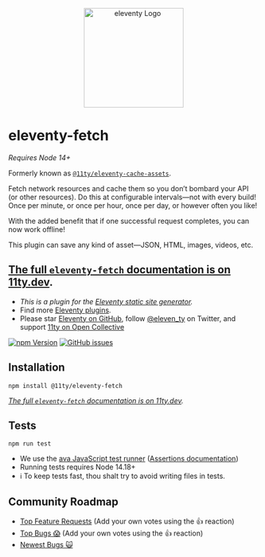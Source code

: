 <p align="center"><img src="https://www.11ty.dev/img/logo-github.svg" width="200" height="200" alt="eleventy Logo"></p>

# eleventy-fetch

_Requires Node 14+_

Formerly known as [`@11ty/eleventy-cache-assets`](https://www.npmjs.com/package/@11ty/eleventy-cache-assets).

Fetch network resources and cache them so you don’t bombard your API (or other resources). Do this at configurable intervals—not with every build! Once per minute, or once per hour, once per day, or however often you like!

With the added benefit that if one successful request completes, you can now work offline!

This plugin can save any kind of asset—JSON, HTML, images, videos, etc.

## [The full `eleventy-fetch` documentation is on 11ty.dev](https://www.11ty.dev/docs/plugins/cache/).

* _This is a plugin for the [Eleventy static site generator](https://www.11ty.dev/)._
* Find more [Eleventy plugins](https://www.11ty.dev/docs/plugins/).
* Please star [Eleventy on GitHub](https://github.com/11ty/eleventy/), follow [@eleven_ty](https://twitter.com/eleven_ty) on Twitter, and support [11ty on Open Collective](https://opencollective.com/11ty)

[![npm Version](https://img.shields.io/npm/v/@11ty/eleventy-fetch.svg?style=for-the-badge)](https://www.npmjs.com/package/@11ty/eleventy-fetch) [![GitHub issues](https://img.shields.io/github/issues/11ty/eleventy-fetch.svg?style=for-the-badge)](https://github.com/11ty/eleventy/issues)

## Installation

```
npm install @11ty/eleventy-fetch
```

_[The full `eleventy-fetch` documentation is on 11ty.dev](https://www.11ty.dev/docs/plugins/cache/)._

## Tests

```
npm run test
```

- We use the [ava JavaScript test runner](https://github.com/avajs/ava) ([Assertions documentation](https://github.com/avajs/ava/blob/master/docs/03-assertions.md))
- Running tests requires Node 14.18+
- ℹ️ To keep tests fast, thou shalt try to avoid writing files in tests.


<!--
## Roadmap

* Add support for tiered asset requests, e.g. CSS requests background-images and web fonts, for example.

## Open Questions

* `flat-cache` save method seems to be synchronous, is there a better async one?
* Our cache stores raw buffers internally, which are pretty bloated compared to the original. Surely there is a more efficient way to do this. Maybe store the files in their original format.
-->

## Community Roadmap

- [Top Feature Requests](https://github.com/11ty/eleventy-fetch/issues?q=label%3Aneeds-votes+sort%3Areactions-%2B1-desc+label%3Aenhancement) (Add your own votes using the 👍 reaction)
- [Top Bugs 😱](https://github.com/11ty/eleventy-fetch/issues?q=is%3Aissue+is%3Aopen+label%3Abug+sort%3Areactions-%2B1-desc) (Add your own votes using the 👍 reaction)
- [Newest Bugs 🙀](https://github.com/11ty/eleventy-fetch/issues?q=is%3Aopen+is%3Aissue+label%3Abug)

